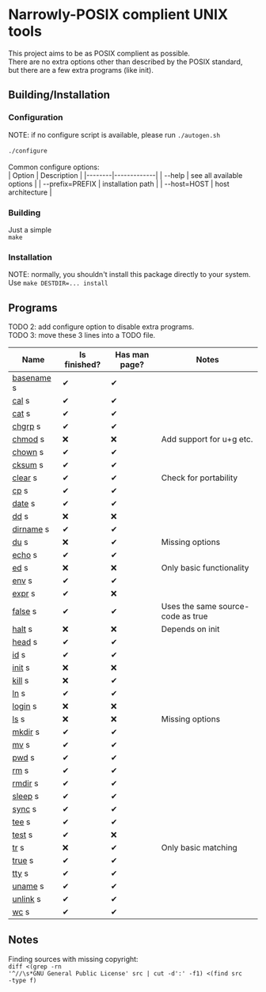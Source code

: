 # Narrowly-POSIX complient UNIX tools
This project aims to be as POSIX complient as possible.<br>
There are no extra options other than described by the POSIX standard,<br>
but there are a few extra programs (like init).

## Building/Installation
### Configuration
NOTE: if no configure script is available, please run
<code>./autogen.sh</code><br><br>
<code>./configure</code><br><br>
Common configure options:<br>
| Option | Description |
|--------|-------------|
| --help | see all available options |
| --prefix=PREFIX  | installation path |
| --host=HOST | host architecture |

### Building
Just a simple<br>
<code>make</code>

### Installation
NOTE: normally, you shouldn't install this package directly to your system.<br>
Use <code>make DESTDIR=... install</code>

## Programs
TODO 2: add configure option to disable extra programs.<br>
TODO 3: move these 3 lines into a TODO file.<br>

| Name | Is finished? | Has man page? | Notes |
|------|--------------|--------------|--------|
| [basename](src/basename.1) s| ✔ | ✔ | |
| [cal](src/cal.1) s| ✔ | ✔ | |
| [cat](src/cat.1) s| ✔ | ✔ | |
| [chgrp](src/chgrp.1) s| ✔ | ✔ | |
| [chmod](src/chmod.1) s| ❌ | ❌ | Add support for u+g etc. |
| [chown](src/chown.1) s| ✔ | ✔ | |
| [cksum](src/cksum.1) s| ✔ | ✔ | |
| [clear](src/clear.1) s| ✔ | ✔ | Check for portability |
| [cp](src/cp.1) s| ✔ | ✔ | |
| [date](src/date.1) s| ✔ | ✔ | |
| [dd](src/dd.1) s| ❌ | ❌ | |
| [dirname](src/dirname.1) s| ✔ | ✔ | |
| [du](src/du.1) s| ❌ | ✔ | Missing options |
| [echo](src/echo.1) s| ✔ | ✔ | |
| [ed](src/ed.1) s| ❌ | ❌ | Only basic functionality |
| [env](src/env.1) s| ✔ | ✔ | |
| [expr](src/expr.1) s| ✔ | ❌ | |
| [false](src/false.1) s| ✔ | ✔ | Uses the same source-code as true |
| [halt](src/halt.1) s| ❌ | ❌ | Depends on init |
| [head](src/head.1) s| ✔ | ✔ | |
| [id](src/id.1) s| ✔ | ✔ | |
| [init](src/init.1) s| ❌ | ❌ | |
| [kill](src/kill.1) s| ❌ | ✔ | |
| [ln](src/ln.1) s| ✔ | ✔ | |
| [login](src/login.1) s| ❌ | ❌ | |
| [ls](src/ls.1) s| ❌ | ❌ | Missing options |
| [mkdir](src/mkdir.1) s| ✔ | ✔ | |
| [mv](src/mv.1) s| ✔ | ✔ | |
| [pwd](src/pwd.1) s| ✔ |  ✔| |
| [rm](src/rm.1) s| ✔ | ✔ | |
| [rmdir](src/rmdir.1) s| ✔ | ✔ | |
| [sleep](src/sleep.1) s| ✔ | ✔ | |
| [sync](src/sync.1) s| ✔ | ✔ | |
| [tee](src/tee.1) s| ✔ | ✔ | |
| [test](src/test.1) s| ✔ | ❌ | |
| [tr](src/tr.1) s| ❌ | ✔ | Only basic matching |
| [true](src/true.1) s| ✔ | ✔ | |
| [tty](src/tty.1) s| ✔ | ✔ | |
| [uname](src/uname.1) s| ✔ | ✔ | |
| [unlink](src/unlink.1) s| ✔ | ✔ | |
| [wc](src/wc.1) s| ✔ | ✔ | |

## Notes
Finding sources with missing copyright:<br>
<code>diff \<(grep -rn '^//\s\*GNU General Public License' src | cut -d':' -f1) \<(find src -type f)</code>
